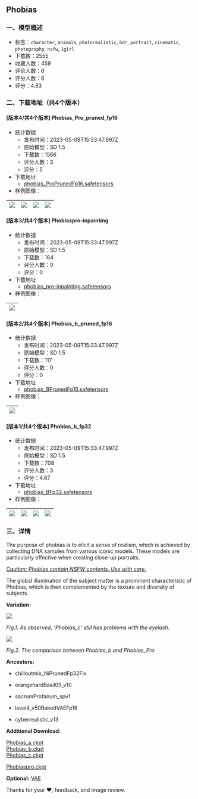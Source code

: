 ## Phobias
### 一、模型概述

- 标签：`character`, `animals`, `photorealistic`, `hdr`, `portrait`, `cinematic`, `photography`, `nsfw`, `1girl`
- 下载数：2555
- 收藏人数：459
- 评论人数：6
- 评分人数：6
- 评分：4.83

### 二、下载地址（共4个版本）

#### [版本4/共4个版本] Phobias_Pro_pruned_fp16

- 统计数据
  - 发布时间：2023-05-09T15:33:47.997Z
  - 原始模型：SD 1.5
  - 下载数：1566
  - 评分人数：3
  - 评分：5
- 下载地址
  - [phobias_ProPrunedFp16.safetensors](https://civitai.com/api/download/models/58029)
- 样例图像：

| <img src="https://image.civitai.com/xG1nkqKTMzGDvpLrqFT7WA/0c9d8051-9b63-472d-9c74-e8d9da3bbe0d/width=450/784314.jpeg" /> | <img src="https://image.civitai.com/xG1nkqKTMzGDvpLrqFT7WA/829565fe-a74e-418d-4a23-c9e106f82a00/width=450/635173.jpeg" /> | <img src="https://image.civitai.com/xG1nkqKTMzGDvpLrqFT7WA/663b98ae-b2d4-490c-5ee2-ea15092b7f00/width=450/631154.jpeg" /> | <img src="https://image.civitai.com/xG1nkqKTMzGDvpLrqFT7WA/628a4b81-1dd4-45a3-55ce-42358cbf4d00/width=450/631089.jpeg" /> |
| ---- | ---- | ---- | ---- |

#### [版本3/共4个版本] Phobiaspro-inpainting

- 统计数据
  - 发布时间：2023-05-09T15:33:47.997Z
  - 原始模型：SD 1.5
  - 下载数：164
  - 评分人数：0
  - 评分：0
- 下载地址
  - [phobias_pro-inpainting.safetensors](https://civitai.com/api/download/models/66381)
- 样例图像：

| <img src="https://image.civitai.com/xG1nkqKTMzGDvpLrqFT7WA/6b3bb623-df1a-46c9-94e6-91f34c1d7dc4/width=450/736430.jpeg" /> |
| ---- |

#### [版本2/共4个版本] Phobias_b_pruned_fp16

- 统计数据
  - 发布时间：2023-05-09T15:33:47.997Z
  - 原始模型：SD 1.5
  - 下载数：117
  - 评分人数：0
  - 评分：0
- 下载地址
  - [phobias_BPrunedFp16.safetensors](https://civitai.com/api/download/models/48755)
- 样例图像：

| <img src="https://image.civitai.com/xG1nkqKTMzGDvpLrqFT7WA/4fa49794-7dde-4a4a-8978-d66f3aba0600/width=450/523527.jpeg" /> |
| ---- |

#### [版本1/共4个版本] Phobias_b_fp32

- 统计数据
  - 发布时间：2023-05-09T15:33:47.997Z
  - 原始模型：SD 1.5
  - 下载数：708
  - 评分人数：3
  - 评分：4.67
- 下载地址
  - [phobias_BFp32.safetensors](https://civitai.com/api/download/models/47863)
- 样例图像：

| <img src="https://image.civitai.com/xG1nkqKTMzGDvpLrqFT7WA/6a71a82c-49e7-411b-531e-d09dc2a90300/width=450/515216.jpeg" /> | <img src="https://image.civitai.com/xG1nkqKTMzGDvpLrqFT7WA/0d86f4f8-fa22-4cf8-4dfa-f169f08ecc00/width=450/518806.jpeg" /> | <img src="https://image.civitai.com/xG1nkqKTMzGDvpLrqFT7WA/01c5010f-2cd5-43c0-ecd5-c9a4a43ccc00/width=450/515245.jpeg" /> | <img src="https://image.civitai.com/xG1nkqKTMzGDvpLrqFT7WA/27da3697-bf23-42f9-6766-7c92c765dd00/width=450/515925.jpeg" /> |
| ---- | ---- | ---- | ---- |


### 三、详情
<p>The purpose of phobias is to elicit a sense of realism, which is achieved by collecting DNA samples from various iconic models. These models are particularly effective when creating close-up portraits.</p><p><em><u>Caution: Phobias contain NSFW contents. Use with care.</u></em></p><p>The global illumination of the subject matter is a prominent characteristic of Phobias, which is then complemented by the texture and diversity of subjects.</p><p></p><p><strong>Variation:</strong></p><img src="https://imagecache.civitai.com/xG1nkqKTMzGDvpLrqFT7WA/db1838f8-371c-4226-98a2-c72d10586e00/width=525/db1838f8-371c-4226-98a2-c72d10586e00.jpeg" /><p><em>Fig.1. As observed, 'Phobias_c' still has problems with the eyelash.</em></p><img src="https://imagecache.civitai.com/xG1nkqKTMzGDvpLrqFT7WA/88a2aa08-bee1-4f01-b2e3-5fb8f2121100/width=525/88a2aa08-bee1-4f01-b2e3-5fb8f2121100.jpeg" /><p><em>Fig.2. The comparison between Phobias_b and Phobias_Pro</em></p><p><strong>Ancestors:</strong></p><ul><li><p>chilloutmix_NiPrunedFp32Fix</p></li><li><p>orangehardBasil05_v10</p></li><li><p>sacrumProfanum_spv1</p></li><li><p>level4_v50BakedVAEFp16</p></li><li><p>cyberrealistic_v13</p></li></ul><p><strong>Additional Download:</strong></p><p><a target="_blank" rel="ugc" href="https://huggingface.co/Phobias/Phobias/blob/main/Phobias_a.ckpt">Phobias_a.ckpt</a><br /><a target="_blank" rel="ugc" href="https://huggingface.co/Phobias/Phobias/blob/main/Phobias_b.ckpt">Phobias_b.ckpt</a><br /><a target="_blank" rel="ugc" href="https://huggingface.co/Phobias/Phobias/blob/main/Phobias_c.ckpt">Phobias_c.ckpt</a></p><p><a rel="ugc" href="https://huggingface.co/Phobias/Phobias/blob/main/PhobiasPro-fp32.ckpt">Phobiaspro.ckpt</a></p><p></p><p><strong>Optional:</strong> <a target="_blank" rel="ugc" href="https://huggingface.co/Phobias/Phobias/blob/main/vae-ft-mse-840000-ema-pruned.safetensors">VAE</a></p><p></p><p>Thanks for your ❤, feedback, and image review.</p>